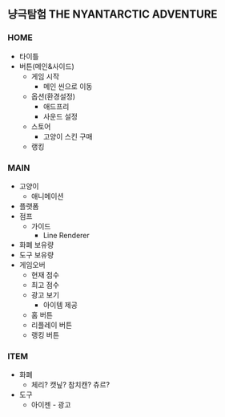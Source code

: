## 냥극탐험 THE NYANTARCTIC ADVENTURE



### HOME

- 타이틀
- 버튼(메인&사이드)
  - 게임 시작
    - 메인 씬으로 이동
  - 옵션(환경설정)
    - 애드프리
    - 사운드 설정
  - 스토어
    - 고양이 스킨 구매
  - 랭킹



### MAIN

- 고양이
  - 애니메이션
- 플랫폼
- 점프
  - 가이드
    - Line Renderer
- 화폐 보유량
- 도구 보유량
- 게임오버
  - 현재 점수
  - 최고 점수
  - 광고 보기
    - 아이템 제공
  - 홈 버튼
  - 리플레이 버튼
  - 랭킹 버튼



### ITEM

- 화폐
  - 체리? 캣닢? 참치캔? 츄르?
- 도구
  - 아이젠 - 광고